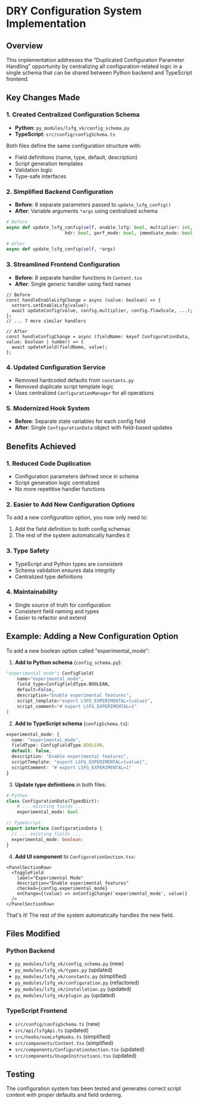 # DRY Configuration System Implementation

## Overview
This implementation addresses the "Duplicated Configuration Parameter Handling" opportunity by centralizing all configuration-related logic in a single schema that can be shared between Python backend and TypeScript frontend.

## Key Changes Made

### 1. **Created Centralized Configuration Schema**
- **Python**: `py_modules/lsfg_vk/config_schema.py`
- **TypeScript**: `src/config/configSchema.ts`

Both files define the same configuration structure with:
- Field definitions (name, type, default, description)
- Script generation templates
- Validation logic
- Type-safe interfaces

### 2. **Simplified Backend Configuration**
- **Before**: 8 separate parameters passed to `update_lsfg_config()`
- **After**: Variable arguments `*args` using centralized schema

```python
# Before
async def update_lsfg_config(self, enable_lsfg: bool, multiplier: int, flow_scale: float, 
                      hdr: bool, perf_mode: bool, immediate_mode: bool, disable_vkbasalt: bool, frame_cap: int)

# After  
async def update_lsfg_config(self, *args)
```

### 3. **Streamlined Frontend Configuration**
- **Before**: 8 separate handler functions in `Content.tsx`
- **After**: Single generic handler using field names

```tsx
// Before
const handleEnableLsfgChange = async (value: boolean) => {
  setters.setEnableLsfg(value);
  await updateConfig(value, config.multiplier, config.flowScale, ...);
};
// ... 7 more similar handlers

// After
const handleConfigChange = async (fieldName: keyof ConfigurationData, value: boolean | number) => {
  await updateField(fieldName, value);
};
```

### 4. **Updated Configuration Service**
- Removed hardcoded defaults from `constants.py`
- Removed duplicate script template logic
- Uses centralized `ConfigurationManager` for all operations

### 5. **Modernized Hook System**
- **Before**: Separate state variables for each config field
- **After**: Single `ConfigurationData` object with field-based updates

## Benefits Achieved

### 1. **Reduced Code Duplication**
- Configuration parameters defined once in schema
- Script generation logic centralized
- No more repetitive handler functions

### 2. **Easier to Add New Configuration Options**
To add a new configuration option, you now only need to:
1. Add the field definition to both config schemas
2. The rest of the system automatically handles it

### 3. **Type Safety**
- TypeScript and Python types are consistent
- Schema validation ensures data integrity
- Centralized type definitions

### 4. **Maintainability**
- Single source of truth for configuration
- Consistent field naming and types
- Easier to refactor and extend

## Example: Adding a New Configuration Option

To add a new boolean option called "experimental_mode":

1. **Add to Python schema** (`config_schema.py`):
```python
"experimental_mode": ConfigField(
    name="experimental_mode",
    field_type=ConfigFieldType.BOOLEAN,
    default=False,
    description="Enable experimental features",
    script_template="export LSFG_EXPERIMENTAL={value}",
    script_comment="# export LSFG_EXPERIMENTAL=1"
)
```

2. **Add to TypeScript schema** (`configSchema.ts`):
```typescript
experimental_mode: {
  name: "experimental_mode",
  fieldType: ConfigFieldType.BOOLEAN,
  default: false,
  description: "Enable experimental features",
  scriptTemplate: "export LSFG_EXPERIMENTAL={value}",
  scriptComment: "# export LSFG_EXPERIMENTAL=1"
}
```

3. **Update type definitions** in both files:
```python
# Python
class ConfigurationData(TypedDict):
    # ... existing fields ...
    experimental_mode: bool
```

```typescript
// TypeScript
export interface ConfigurationData {
  // ... existing fields ...
  experimental_mode: boolean;
}
```

4. **Add UI component** to `ConfigurationSection.tsx`:
```tsx
<PanelSectionRow>
  <ToggleField
    label="Experimental Mode"
    description="Enable experimental features"
    checked={config.experimental_mode}
    onChange={(value) => onConfigChange('experimental_mode', value)}
  />
</PanelSectionRow>
```

That's it! The rest of the system automatically handles the new field.

## Files Modified

### Python Backend
- `py_modules/lsfg_vk/config_schema.py` (new)
- `py_modules/lsfg_vk/types.py` (updated)
- `py_modules/lsfg_vk/constants.py` (simplified)
- `py_modules/lsfg_vk/configuration.py` (refactored)
- `py_modules/lsfg_vk/installation.py` (updated)
- `py_modules/lsfg_vk/plugin.py` (updated)

### TypeScript Frontend
- `src/config/configSchema.ts` (new)
- `src/api/lsfgApi.ts` (updated)
- `src/hooks/useLsfgHooks.ts` (simplified)
- `src/components/Content.tsx` (simplified)
- `src/components/ConfigurationSection.tsx` (updated)
- `src/components/UsageInstructions.tsx` (updated)

## Testing
The configuration system has been tested and generates correct script content with proper defaults and field ordering.
